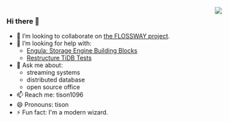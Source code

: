 <img align="right" src="https://github-readme-stats.vercel.app/api?username=tisonkun&show_icons=true&icon_color=CE1D2D&text_color=718096&bg_color=00000000&hide_title=true&hide_border=true" />

### Hi there 👋

- 👯 I’m looking to collaborate on [the FLOSSWAY project](https://github.com/flossway/flossway).
- 🤔 I’m looking for help with:
  - [Engula: Storage Engine Building Blocks](https://github.com/engula/engula)
  - [Restructure TiDB Tests](https://github.com/pingcap/tidb/issues/26022)
- 💬 Ask me about:
  - streaming systems
  - distributed database
  - open source office
- 📫 Reach me: tison1096
- 😄 Pronouns: tison
- ⚡ Fun fact: I'm a modern wizard.
